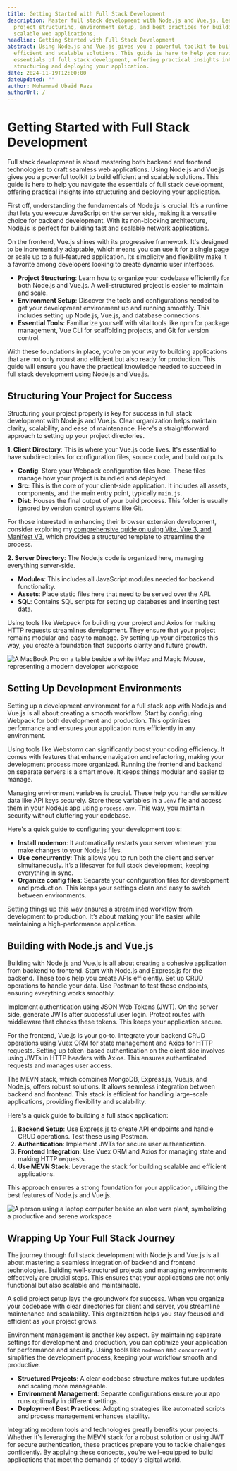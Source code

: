 ```yaml
---
title: Getting Started with Full Stack Development
description: Master full stack development with Node.js and Vue.js. Learn
  project structuring, environment setup, and best practices for building
  scalable web applications.
headline: Getting Started with Full Stack Development
abstract: Using Node.js and Vue.js gives you a powerful toolkit to build
  efficient and scalable solutions. This guide is here to help you navigate the
  essentials of full stack development, offering practical insights into
  structuring and deploying your application.
date: 2024-11-19T12:00:00
dateUpdated: ""
author: Muhammad Ubaid Raza
authorUrl: /
---
```


# Getting Started with Full Stack Development

Full stack development is about mastering both backend and frontend technologies to craft seamless web applications. Using Node.js and Vue.js gives you a powerful toolkit to build efficient and scalable solutions. This guide is here to help you navigate the essentials of full stack development, offering practical insights into structuring and deploying your application.

First off, understanding the fundamentals of Node.js is crucial. It’s a runtime that lets you execute JavaScript on the server side, making it a versatile choice for backend development. With its non-blocking architecture, Node.js is perfect for building fast and scalable network applications.

On the frontend, Vue.js shines with its progressive framework. It's designed to be incrementally adaptable, which means you can use it for a single page or scale up to a full-featured application. Its simplicity and flexibility make it a favorite among developers looking to create dynamic user interfaces.

- **Project Structuring**: Learn how to organize your codebase efficiently for both Node.js and Vue.js. A well-structured project is easier to maintain and scale.
- **Environment Setup**: Discover the tools and configurations needed to get your development environment up and running smoothly. This includes setting up Node.js, Vue.js, and database connections.
- **Essential Tools**: Familiarize yourself with vital tools like npm for package management, Vue CLI for scaffolding projects, and Git for version control.

With these foundations in place, you’re on your way to building applications that are not only robust and efficient but also ready for production. This guide will ensure you have the practical knowledge needed to succeed in full stack development using Node.js and Vue.js.

## Structuring Your Project for Success

Structuring your project properly is key for success in full stack development with Node.js and Vue.js. Clear organization helps maintain clarity, scalability, and ease of maintenance. Here's a straightforward approach to setting up your project directories.

**1. Client Directory**: This is where your Vue.js code lives. It's essential to have subdirectories for configuration files, source code, and build outputs.

- **Config**: Store your Webpack configuration files here. These files manage how your project is bundled and deployed.
- **Src**: This is the core of your client-side application. It includes all assets, components, and the main entry point, typically `main.js`.
- **Dist**: Houses the final output of your build process. This folder is usually ignored by version control systems like Git.

For those interested in enhancing their browser extension development, consider exploring my [comprehensive guide on using Vite, Vue 3, and Manifest V3](https://mubaidr.js.org/blog/3-vite-vue3-browser-extension-v3/), which provides a structured template to streamline the process.

**2. Server Directory**: The Node.js code is organized here, managing everything server-side.

- **Modules**: This includes all JavaScript modules needed for backend functionality.
- **Assets**: Place static files here that need to be served over the API.
- **SQL**: Contains SQL scripts for setting up databases and inserting test data.

Using tools like Webpack for building your project and Axios for making HTTP requests streamlines development. They ensure that your project remains modular and easy to manage. By setting up your directories this way, you create a foundation that supports clarity and future growth.

![A MacBook Pro on a table beside a white iMac and Magic Mouse, representing a modern developer workspace](https://api.macawhq.com/images/d0b1bbe0-28af-4c3a-a083-3085a7764ca9#d0b1bbe0-28af-4c3a-a083-3085a7764ca9)

## Setting Up Development Environments

Setting up a development environment for a full stack app with Node.js and Vue.js is all about creating a smooth workflow. Start by configuring Webpack for both development and production. This optimizes performance and ensures your application runs efficiently in any environment.

Using tools like Webstorm can significantly boost your coding efficiency. It comes with features that enhance navigation and refactoring, making your development process more organized. Running the frontend and backend on separate servers is a smart move. It keeps things modular and easier to manage.

Managing environment variables is crucial. These help you handle sensitive data like API keys securely. Store these variables in a `.env` file and access them in your Node.js app using `process.env`. This way, you maintain security without cluttering your codebase.

Here's a quick guide to configuring your development tools:

- **Install** **nodemon**: It automatically restarts your server whenever you make changes to your Node.js files.
- **Use** **concurrently**: This allows you to run both the client and server simultaneously. It’s a lifesaver for full stack development, keeping everything in sync.
- **Organize config files**: Separate your configuration files for development and production. This keeps your settings clean and easy to switch between environments.

Setting things up this way ensures a streamlined workflow from development to production. It’s about making your life easier while maintaining a high-performance application.

## Building with Node.js and Vue.js

Building with Node.js and Vue.js is all about creating a cohesive application from backend to frontend. Start with Node.js and Express.js for the backend. These tools help you create APIs efficiently. Set up CRUD operations to handle your data. Use Postman to test these endpoints, ensuring everything works smoothly.

Implement authentication using JSON Web Tokens (JWT). On the server side, generate JWTs after successful user login. Protect routes with middleware that checks these tokens. This keeps your application secure.

For the frontend, Vue.js is your go-to. Integrate your backend CRUD operations using Vuex ORM for state management and Axios for HTTP requests. Setting up token-based authentication on the client side involves using JWTs in HTTP headers with Axios. This ensures authenticated requests and manages user access.

The MEVN stack, which combines MongoDB, Express.js, Vue.js, and Node.js, offers robust solutions. It allows seamless integration between backend and frontend. This stack is efficient for handling large-scale applications, providing flexibility and scalability.

Here's a quick guide to building a full stack application:

1. **Backend Setup**: Use Express.js to create API endpoints and handle CRUD operations. Test these using Postman.
2. **Authentication**: Implement JWTs for secure user authentication.
3. **Frontend Integration**: Use Vuex ORM and Axios for managing state and making HTTP requests.
4. **Use MEVN Stack**: Leverage the stack for building scalable and efficient applications.

This approach ensures a strong foundation for your application, utilizing the best features of Node.js and Vue.js.

![A person using a laptop computer beside an aloe vera plant, symbolizing a productive and serene workspace](https://api.macawhq.com/images/426f18da-e135-4e7e-b0e0-f2c7c1ac72fe#426f18da-e135-4e7e-b0e0-f2c7c1ac72fe)

## Wrapping Up Your Full Stack Journey

The journey through full stack development with Node.js and Vue.js is all about mastering a seamless integration of backend and frontend technologies. Building well-structured projects and managing environments effectively are crucial steps. This ensures that your applications are not only functional but also scalable and maintainable.

A solid project setup lays the groundwork for success. When you organize your codebase with clear directories for client and server, you streamline maintenance and scalability. This organization helps you stay focused and efficient as your project grows.

Environment management is another key aspect. By maintaining separate settings for development and production, you can optimize your application for performance and security. Using tools like `nodemon` and `concurrently` simplifies the development process, keeping your workflow smooth and productive.

- **Structured Projects**: A clear codebase structure makes future updates and scaling more manageable.
- **Environment Management**: Separate configurations ensure your app runs optimally in different settings.
- **Deployment Best Practices**: Adopting strategies like automated scripts and process management enhances stability.

Integrating modern tools and technologies greatly benefits your projects. Whether it's leveraging the MEVN stack for a robust solution or using JWT for secure authentication, these practices prepare you to tackle challenges confidently. By applying these concepts, you're well-equipped to build applications that meet the demands of today's digital world.
